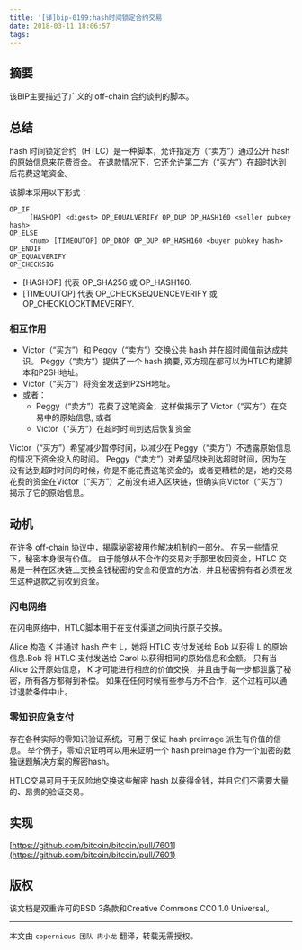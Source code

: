 ```yaml
---
title: '[译]bip-0199:hash时间锁定合约交易'
date: 2018-03-11 18:06:57
tags:
---
```


## 摘要

该BIP主要描述了广义的 off-chain 合约谈判的脚本。

## 总结

hash 时间锁定合约（HTLC）是一种脚本，允许指定方（“卖方”）通过公开 hash 的原始信息来花费资金。 在退款情况下，它还允许第二方（“买方”）在超时达到后花费这笔资金。

该脚本采用以下形式：

```
OP_IF
     [HASHOP] <digest> OP_EQUALVERIFY OP_DUP OP_HASH160 <seller pubkey hash>            
OP_ELSE
     <num> [TIMEOUTOP] OP_DROP OP_DUP OP_HASH160 <buyer pubkey hash>
OP_ENDIF
OP_EQUALVERIFY
OP_CHECKSIG
```

* [HASHOP] 代表 OP_SHA256 或 OP_HASH160.
* [TIMEOUTOP] 代表 OP_CHECKSEQUENCEVERIFY 或 OP_CHECKLOCKTIMEVERIFY.

### 相互作用

* Victor（“买方”）和 Peggy（“卖方”）交换公共 hash 并在超时阈值前达成共识。 Peggy（“卖方”）提供了一个 hash 摘要, 双方现在都可以为HTLC构建脚本和P2SH地址。
* Victor（“买方”）将资金发送到P2SH地址。
* 或者：
	*  Peggy（“卖方”）花费了这笔资金，这样做揭示了 Victor（“买方”）在交易中的原始信息, 或者
	*  Victor（“买方”）在超时时间到达后恢复资金

Victor（“买方”）希望减少暂停时间，以减少在	Peggy（“卖方”）不透露原始信息的情况下资金投入的时间。 Peggy（“卖方”）对希望尽快到达超时时间，因为在没有达到超时时间的时候，你是不能花费这笔资金的，或者更糟糕的是，她的交易花费的资金在Victor（“买方”）之前没有进入区块链，但确实向Victor（“买方”）揭示了它的原始信息。

## 动机

在许多 off-chain 协议中，揭露秘密被用作解决机制的一部分。 在另一些情况下，秘密本身很有价值。 由于能够从不合作的交易对手那里收回资金，HTLC 交易是一种在区块链上交换金钱秘密的安全和便宜的方法，并且秘密拥有者必须在发生这种退款之前收到资金。

### 闪电网络

在闪电网络中，HTLC脚本用于在支付渠道之间执行原子交换。

Alice 构造 K 并通过 hash 产生 L，她将 HTLC 支付发送给 Bob 以获得 L 的原始信息.Bob 将 HTLC 支付发送给 Carol 以获得相同的原始信息和金额。 只有当 Alice 公开原始信息， K 才可能进行相应的价值交换，并且由于每一步都泄露了秘密，所有各方都得到补偿。 如果在任何时候有些参与方不合作，这个过程可以通过退款条件中止。

### 零知识应急支付

存在各种实际的零知识验证系统，可用于保证 hash preimage 派生有价值的信息。 举个例子，零知识证明可以用来证明一个 hash preimage 作为一个加密的数独谜题解决方案的解密hash。 

HTLC交易可用于无风险地交换这些解密 hash 以获得金钱，并且它们不需要大量的、昂贵的验证交易。

## 实现

[https://github.com/bitcoin/bitcoin/pull/7601](https://github.com/bitcoin/bitcoin/pull/7601)

## 版权

该文档是双重许可的BSD 3条款和Creative Commons CC0 1.0 Universal。

***

本文由 `copernicus 团队 冉小龙` 翻译，转载无需授权。